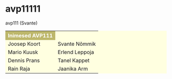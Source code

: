 avp11111
========

avp111
(Svante)
<table style="background-color:#FFFFE0;">
<tr style="background-color:#BDB76B;color:#ffffff;">
<th>Inimesed AVP111</th>
</tr>
<tr>
<td>Joosep Koort</td><td>Svante Nõmmik</td>
</tr>
<td>Mario Kuusk</td><td>Erlend Leppoja</td>
</tr>
<td>Dennis Prans</td><td>Tanel Kappet</td>
</tr>
<tr>
<td>Rain Raja</td><td>Jaanika Arm</td>

</tr>
</table>
